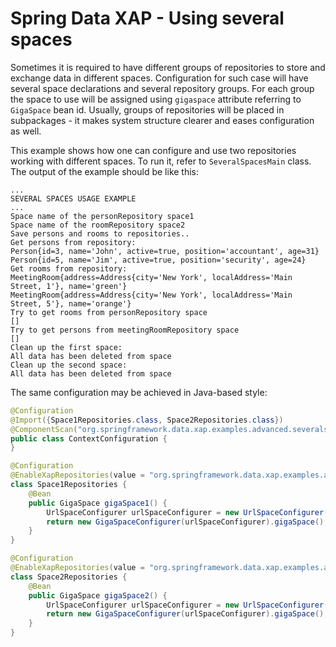 Spring Data XAP - Using several spaces
======================================

Sometimes it is required to have different groups of repositories to store and exchange data in different spaces. Configuration for such case will have several space declarations and several repository groups. For each group the space to use will be assigned using `gigaspace` attribute referring to `GigaSpace` bean id. Usually, groups of repositories will be placed in subpackages - it makes system structure clearer and eases configuration as well.

This example shows how one can configure and use two repositories working with different spaces. To run it, refer to `SeveralSpacesMain` class. The output of the example should be like this:

```
...
SEVERAL SPACES USAGE EXAMPLE
...
Space name of the personRepository space1
Space name of the roomRepository space2
Save persons and rooms to repositories..
Get persons from repository:
Person{id=3, name='John', active=true, position='accountant', age=31}
Person{id=5, name='Jim', active=true, position='security', age=24}
Get rooms from repository:
MeetingRoom{address=Address{city='New York', localAddress='Main Street, 1'}, name='green'}
MeetingRoom{address=Address{city='New York', localAddress='Main Street, 5'}, name='orange'}
Try to get rooms from personRepository space
[]
Try to get persons from meetingRoomRepository space
[]
Clean up the first space:
All data has been deleted from space
Clean up the second space:
All data has been deleted from space
```

The same configuration may be achieved in Java-based style:
```java
@Configuration
@Import({Space1Repositories.class, Space2Repositories.class})
@ComponentScan("org.springframework.data.xap.examples.advanced.severalspaces")
public class ContextConfiguration {
}

@Configuration
@EnableXapRepositories(value = "org.springframework.data.xap.examples.advanced.severalspaces.person", gigaspace = "gigaSpace1")
class Space1Repositories {
    @Bean
    public GigaSpace gigaSpace1() {
        UrlSpaceConfigurer urlSpaceConfigurer = new UrlSpaceConfigurer("/./space1");
        return new GigaSpaceConfigurer(urlSpaceConfigurer).gigaSpace();
    }
}

@Configuration
@EnableXapRepositories(value = "org.springframework.data.xap.examples.advanced.severalspaces.room", gigaspace = "gigaSpace2")
class Space2Repositories {
    @Bean
    public GigaSpace gigaSpace2() {
        UrlSpaceConfigurer urlSpaceConfigurer = new UrlSpaceConfigurer("/./space2");
        return new GigaSpaceConfigurer(urlSpaceConfigurer).gigaSpace();
    }
}
```
